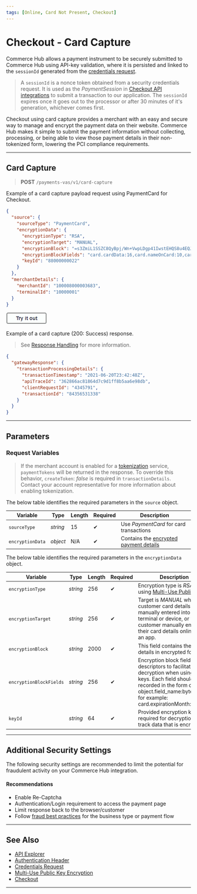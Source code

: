 ```yaml
---
tags: [Online, Card Not Present, Checkout]
---
```


# Checkout - Card Capture

Commerce Hub allows a payment instrument to be securely submitted to Commerce Hub using API-key validation, where it is persisted and linked to the `sessionId` generated from the [credentials request](?path=docs/Resources/API-Documents/Security/Credentials.md).

<!-- theme: info -->
> A `sessionId` is a nonce token obtained from a security credentials request. It is used as the _PaymentSession_ in [Checkout API integrations](?path=docs/Online-Mobile-Digital/Checkout/API/API-Only.md) to submit a transaction to our application. The `sessionId` expires once it goes out to the processor or after 30 minutes of it's generation, whichever comes first.

Checkout using card capture provides a merchant with an easy and secure way to manage and encrypt the payment data on their website. Commerce Hub makes it simple to submit the payment information without collecting, processing, or being able to view those payment details in their non-tokenized form, lowering the PCI compliance requirements.

---

## Card Capture

<!--
type: tab
titles: Request, Response
-->

<!-- theme: success -->
> **POST** `/payments-vas/v1/card-capture`

Example of a card capture payload request using PaymentCard for Checkout.

```json
{
  "source": {
    "sourceType": "PaymentCard",
    "encryptionData": {
      "encryptionType": "RSA",
      "encryptionTarget": "MANUAL",
      "encryptionBlock": "=s3ZmiL1SSZC8QyBpj/Wn+VwpLDgp41IwstEHQS8u4EQJ....",
      "encryptionBlockFields": "card.cardData:16,card.nameOnCard:10,card.expirationMonth:2,card.expirationYear:4,card.securityCode:3",
      "keyId": "88000000022"
    }
  },
  "merchantDetails": {
    "merchantId": "100008000003683",
    "terminalId": "10000001"
  }
}
```

[![Try it out](../../../../assets/images/button.png)](../api/?type=post&path=/payments-vas/v1/card-capture)

<!--
type: tab
-->

Example of a card capture (200: Success) response.

<!-- theme: info -->
> See [Response Handling](?path=docs/Resources/Guides/Response-Codes/Response-Handling.md) for more information.

```json
{
  "gatewayResponse": {
    "transactionProcessingDetails": {
      "transactionTimestamp": "2021-06-20T23:42:48Z",
      "apiTraceId": "362866ac81864d7c9d1ff8b5aa6e98db",
      "clientRequestId": "4345791",
      "transactionId": "84356531338"
    }
  }
}
```

<!-- type: tab-end -->

---

## Parameters

### Request Variables

<!-- theme:info -->
> If the merchant account is enabled for a [tokenization](?path=docs/Resources/API-Documents/Payments_VAS/Payment-Token.md) service, `paymentTokens` will be returned in the response. To override this behavior, `createToken`: _false_ is required in `transactionDetails`. Contact your account representative for more information about enabling tokenization.

<!--
type: tab
titles: source, encryptionData
-->

The below table identifies the required parameters in the `source` object.

| Variable | Type | Length | Required | Description |
| -------- | -- | ------------ | --------| ---------- |
| `sourceType` | _string_ | 15 |  &#10004; | Use _PaymentCard_ for card transactions |
| `encryptionData` | _object_ | N/A | &#10004; | Contains the [encrypted payment details](?path=docs/Resources/Master-Data/Encryption-Data.md) |

<!--
type: tab
-->

The below table identifies the required parameters in the `encryptionData` object.

| Variable | Type | Length | Required | Description |
| -------- | -- | ------------ | ---------| --------- |
| `encryptionType` | _string_ | 256 |  &#10004; | Encryption type is _RSA_ when using [Multi-Use Public Key](?path=docs/Online-Mobile-Digital/Checkout/Multi-Use-Public-Key/Multi-Use-Public-Key-Encryption.md). |
| `encryptionTarget` | _string_ | 256 |  &#10004; | Target is _MANUAL_ when a customer card details are manually entered into a terminal or device, or when a customer manually enters their card details online or in an app. |
| `encryptionBlock` | _string_ | 2000 |  &#10004; | This field contains the card details in encrypted form. |
| `encryptionBlockFields` | _string_ | 256 |  &#10004; | Encryption block field descriptors to facilitate decryption when using public keys. Each field should be recorded in the form of the object.field_name:byte_count, for example: card.expirationMonth:2. |
| `keyId` | _string_ | 64 | &#10004; | Provided encryption key required for decryption of track data that is encrypted. |

<!-- type: tab-end -->

---

## Additional Security Settings

The following security settings are recommended to limit the potential for fraudulent activity on your Commerce Hub integration.

#### Recommendations

- Enable Re-Captcha
- Authentication/Login requirement to access the payment page
- Limit response back to the browser/customer
- Follow [fraud best practices](?path=docs/Resources/Guides/Fraud/Fraud-Settings.md) for the business type or payment flow

---

## See Also

- [API Explorer](../api/?type=post&path=/payments-vas/v1/card-capture)
- [Authentication Header](?path=docs/Resources/API-Documents/Authentication-Header.md)
- [Credentials Request](?path=docs/Resources/API-Documents/Security/Credentials.md)
- [Multi-Use Public Key Encryption](?path=docs/Online-Mobile-Digital/Checkout/Multi-Use-Public-Key/Multi-Use-Public-Key-Encryption.md)
- [Checkout](?path=docs/Online-Mobile-Digital/Checkout/Checkout.md)

---
